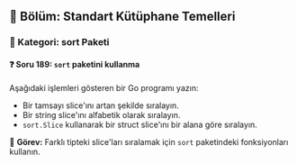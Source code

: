 ## 📘 Bölüm: Standart Kütüphane Temelleri
### 🔹 Kategori: sort Paketi
#### ❓ Soru 189: `sort` paketini kullanma

Aşağıdaki işlemleri gösteren bir Go programı yazın:

- Bir tamsayı slice'ını artan şekilde sıralayın.
- Bir string slice'ını alfabetik olarak sıralayın.
- `sort.Slice` kullanarak bir struct slice'ını bir alana göre sıralayın.

🔧 **Görev:** Farklı tipteki slice'ları sıralamak için `sort` paketindeki fonksiyonları kullanın.
